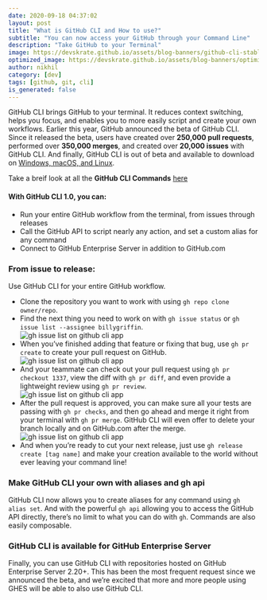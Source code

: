 ```yaml
---
date: 2020-09-18 04:37:02
layout: post
title: "What is GitHub CLI and How to use?"
subtitle: "You can now access your GitHub through your Command Line"
description: "Take GitHub to your Terminal"
image: https://devskrate.github.io/assets/blog-banners/github-cli-stable.jpg
optimized_image: https://devskrate.github.io/assets/blog-banners/optimized/github-cli-stable.webp
author: nikhil
category: [dev]
tags: [github, git, cli]
is_generated: false
---
```


GitHub CLI brings GitHub to your terminal. It reduces context switching, helps you focus, and enables you to more easily script and create your own workflows. Earlier this year, GitHub announced the beta of GitHub CLI. Since it released the beta, users have created over **250,000 pull requests**, performed over **350,000 merges**, and created over **20,000 issues** with GitHub CLI. And finally, GitHub CLI is out of beta and available to download on [Windows, macOS, and Linux](https://cli.github.com/).

Take a breif look at all the **GitHub CLI Commands** [here](https://cli.github.com/manual/)

#### With GitHub CLI 1.0, you can:

- Run your entire GitHub workflow from the terminal, from issues through releases
- Call the GitHub API to script nearly any action, and set a custom alias for any command
- Connect to GitHub Enterprise Server in addition to GitHub.com

### From issue to release:

Use GitHub CLI for your entire GitHub workflow.

- Clone the repository you want to work with using `gh repo clone owner/repo`.
- Find the next thing you need to work on with `gh issue status` or `gh issue list --assignee billygriffin`.  
  ![gh issue list on github cli app](https://devskrate.github.io/assets/images/git/cli-1.png)
- When you’ve finished adding that feature or fixing that bug, use `gh pr create` to create your pull request on GitHub.  
  ![gh issue list on github cli app](https://devskrate.github.io/assets/images/git/cli-2.png)
- And your teammate can check out your pull request using `gh pr checkout 1337`, view the diff with `gh pr diff`, and even provide a lightweight review using `gh pr review`.  
  ![gh issue list on github cli app](https://devskrate.github.io/assets/images/git/cli-3.png)
- After the pull request is approved, you can make sure all your tests are passing with `gh pr checks`, and then go ahead and merge it right from your terminal with `gh pr merge`. GitHub CLI will even offer to delete your branch locally and on GitHub.com after the merge.  
  ![gh issue list on github cli app](https://devskrate.github.io/assets/images/git/cli-4.png)
- And when you’re ready to cut your next release, just use `gh release create [tag name]` and make your creation available to the world without ever leaving your command line!

### Make GitHub CLI your own with aliases and gh api

GitHub CLI now allows you to create aliases for any command using `gh alias set`. And with the powerful `gh api` allowing you to access the GitHub API directly, there’s no limit to what you can do with `gh`. Commands are also easily composable.

### GitHub CLI is available for GitHub Enterprise Server

Finally, you can use GitHub CLI with repositories hosted on GitHub Enterprise Server 2.20+. This has been the most frequent request since we announced the beta, and we’re excited that more and more people using GHES will be able to also use GitHub CLI.
